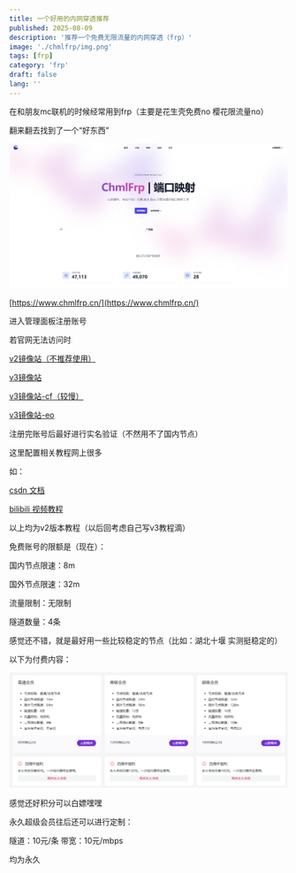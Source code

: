 ```yaml
---
title: 一个好用的内网穿透推荐
published: 2025-08-09
description: '推荐一个免费无限流量的内网穿透（frp）'
image: './chmlfrp/img.png'
tags: [frp]
category: 'frp'
draft: false 
lang: ''
---
```

在和朋友mc联机的时候经常用到frp（主要是花生壳免费no 樱花限流量no）

翻来翻去找到了一个“好东西”

![img.png](chmlfrp/img.png)


[https://www.chmlfrp.cn/](https://www.chmlfrp.cn/)

进入管理面板注册账号

若官网无法访问时

[v2镜像站（不推荐使用）](https://v2-cf.milkymay.top/)

[v3镜像站](https://panel-cf.milkymay.top/)

[v3镜像站-cf（较慢）](https://panel--cf.milkymay.top/)

[v3镜像站-eo](https://chmlfrp-panel-mitbaoyu.edgeone.run/?eo_token=5cacda08b67dfac23f2cb748778e6c34&eo_time=1754743037)

注册完账号后最好进行实名验证（不然用不了国内节点）

这里配置相关教程网上很多 

如：

[csdn 文档](https://blog.csdn.net/MC_chaoji/article/details/135036174)

[bilibili 视频教程](https://www.bilibili.com/video/BV1KK421k7WX/)

以上均为v2版本教程（以后回考虑自己写v3教程滴）

免费账号的限额是（现在）：

国内节点限速：8m

国外节点限速：32m

流量限制：无限制

隧道数量：4条

感觉还不错，就是最好用一些比较稳定的节点（比如：湖北十堰 实测挺稳定的）

以下为付费内容：

![img_1.png](chmlfrp/img_1.png)

感觉还好积分可以白嫖嘿嘿

永久超级会员往后还可以进行定制：

隧道：10元/条   带宽：10元/mbps

均为永久

